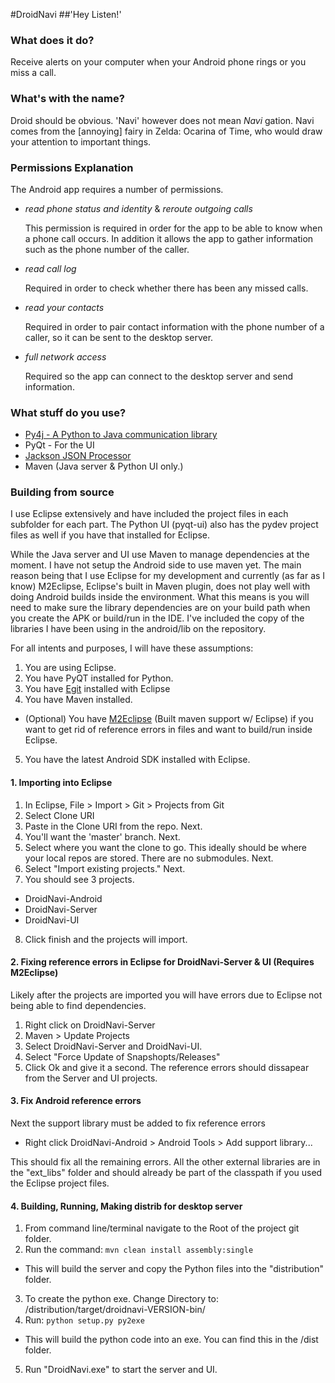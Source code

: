 #DroidNavi
##'Hey Listen!'

### What does it do?
Receive alerts on your computer when your Android phone rings or you miss a call.

### What's with the name?
Droid should be obvious. 'Navi' however does not mean *Navi* gation. Navi comes from the [annoying] fairy in Zelda: Ocarina of Time, who would draw your attention to important things.

### Permissions Explanation
The Android app requires a number of permissions.
* *read phone status and identity* & *reroute outgoing calls* 
  
  This permission is required in order for the app to be able to know when a phone call occurs. In addition it allows the app to gather information such as the phone number of the caller. 
* *read call log*
  
  Required in order to check whether there has been any missed calls.
* *read your contacts*
  
  Required in order to pair contact information with the phone number of a caller, so it can be sent to the desktop server.
* *full network access*
  
  Required so the app can connect to the desktop server and send information.

### What stuff do you use?
* [Py4j - A Python to Java communication library](http://py4j.sourceforge.net/)
* PyQt - For the UI
* [Jackson JSON Processor](http://jackson.codehaus.org/)
* Maven  (Java server & Python UI only.)

### Building from source
I use Eclipse extensively and have included the project files in each subfolder for each part.
The Python UI (pyqt-ui) also has the pydev project files as well if you have that installed for Eclipse.

While the Java server and UI use Maven to manage dependencies at the moment. I have not setup the Android side to use maven yet. The main reason being that I use Eclipse for my development and currently (as far as I know) M2Eclipse, Eclipse's built in Maven plugin, does not play well with doing Android builds inside the environment. What this means is you will need to make sure the library dependencies are on your build path when you create the APK or build/run in the IDE. I've included the copy of the libraries I have been using in the android/lib on the repository.

For all intents and purposes, I will have these assumptions:

1. You are using Eclipse.
2. You have PyQT installed for Python.
3. You have [Egit](http://www.eclipse.org/egit/) installed with Eclipse
4. You have Maven installed.
  * (Optional) You have [M2Eclipse](https://www.eclipse.org/m2e/) (Built maven support w/ Eclipse) if you want to get rid of reference errors in files and want to build/run inside Eclipse.
5. You have the latest Android SDK installed with Eclipse.

#### 1. Importing into Eclipse
1. In Eclipse, File > Import > Git > Projects from Git
2. Select Clone URI
3. Paste in the Clone URI from the repo. Next.
4. You'll want the 'master' branch. Next.
5. Select where you want the clone to go. This ideally should be where your local repos are stored. There are no submodules. Next.
6. Select "Import existing projects." Next.
7. You should see 3 projects.
  * DroidNavi-Android
  * DroidNavi-Server
  * DroidNavi-UI
8. Click finish and the projects will import.

#### 2. Fixing reference errors in Eclipse for DroidNavi-Server & UI (Requires M2Eclipse)
Likely after the projects are imported you will have errors due to Eclipse not being able to find dependencies.

1. Right click on DroidNavi-Server
2. Maven > Update Projects
3. Select DroidNavi-Server and DroidNavi-UI.
4. Select "Force Update of Snapshopts/Releases"
5. Click Ok and give it a second. The reference errors should dissapear from the Server and UI projects.

#### 3. Fix Android reference errors
Next the support library must be added to fix reference errors
* Right click DroidNavi-Android > Android Tools > Add support library...

This should fix all the remaining errors.
All the other external libraries are in the "ext_libs" folder and should already be part of the classpath if you used the Eclipse project files.

#### 4. Building, Running, Making distrib for desktop server
1. From command line/terminal navigate to the Root of the project git folder.
2. Run the command: `mvn clean install assembly:single`
  * This will build the server and copy the Python files into the "distribution" folder.
3. To create the python exe. Change Directory to: /distribution/target/droidnavi-VERSION-bin/
4. Run: `python setup.py py2exe`
  * This will build the python code into an exe. You can find this in the /dist folder.
5. Run "DroidNavi.exe" to start the server and UI.
